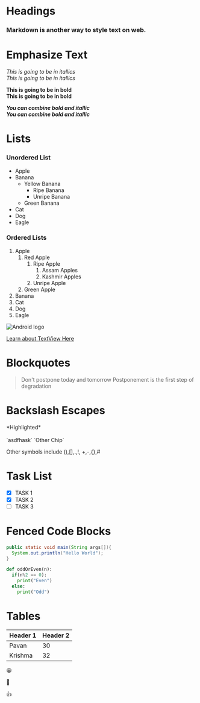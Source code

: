 # Headings
### Markdown is another way to style text on web.

# Emphasize Text
*This is going to be in itallics*<br>
_This is going to be in itallics_

**This is going to be in bold**<br>
__This is going to be in bold__

***You can combine bold and itallic***<br>
___You can combine bold and itallic___

# Lists

### Unordered List
* Apple
* Banana
    * Yellow Banana
         * Ripe Banana
         * Unripe Banana
    * Green Banana
* Cat
* Dog
* Eagle

### Ordered Lists
1. Apple
    1. Red Apple
        1. Ripe Apple
            1. Assam Apples
            2. Kashmir Apples
        3. Unripe Apple
    3. Green Apple
3. Banana
4. Cat
5. Dog
6. Eagle

![Android logo](https://storage.googleapis.com/gweb-uniblog-publish-prod/original_images/HeroHomepage_2880x1200.jpg)

[Learn about TextView Here](https://developer.android.com/reference/android/widget/TextView)

# Blockquotes

> Don't postpone today and tomorrow
> Postponement is the first step of degradation

# Backslash Escapes

\*Highlighted\*<br>
\
\`asdfhask\` \`Other Chip\`

Other symbols include (),[],.,!, +,-,{},#

# Task List
- [X] TASK 1
- [X] TASK 2
- [ ] TASK 3

# Fenced Code Blocks
```java
public static void main(String args[]){
  System.out.println("Hello World");
}
```

```python
def oddOrEven(n):
  if(n%2 == 0):
    print("Even")
  else:
    print("Odd")
```

# Tables

Header 1 | Header 2
---------|---------
Pavan | 30
Krishma | 32

😀

:heartbeat:

:+1:




